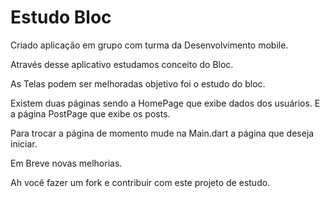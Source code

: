 # Estudo Bloc

Criado aplicação em grupo com turma da Desenvolvimento mobile.

Através desse aplicativo estudamos conceito do Bloc.

As Telas podem ser melhoradas objetivo foi o estudo do bloc.

Existem duas páginas sendo a HomePage que exibe dados dos usuários. 
E a página PostPage que exibe os posts.

Para trocar a página de momento mude na Main.dart a página que deseja iniciar.

Em Breve novas melhorias.

Ah você fazer um fork e contribuir com este projeto de estudo.
